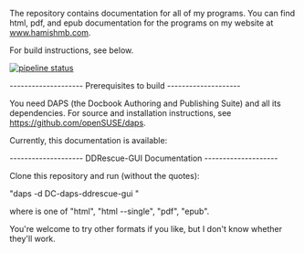 The repository contains documentation for all of my programs.
You can find html, pdf, and epub documentation for the programs on my website at www.hamishmb.com.

For build instructions, see below.


[![pipeline status](https://gitlab.com/hamishmb/docs/badges/master/pipeline.svg)](https://gitlab.com/hamishmb/docs/-/commits/master) 

-------------------- Prerequisites to build --------------------

You need DAPS (the Docbook Authoring and Publishing Suite) and all its dependencies. For source and installation instructions, see https://github.com/openSUSE/daps.

Currently, this documentation is available:

-------------------- DDRescue-GUI Documentation --------------------

Clone this repository and run (without the quotes):

"daps -d DC-daps-ddrescue-gui <format>"

where <format> is one of "html", "html --single", "pdf", "epub".

You're welcome to try other formats if you like, but I don't know whether they'll work. 
